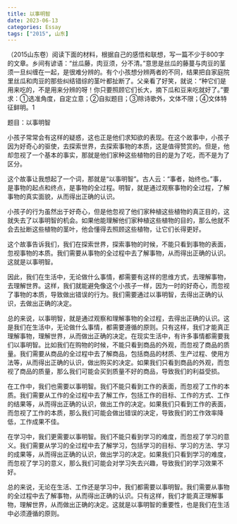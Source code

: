 ```yaml
---
title: 以事明智
date: 2023-06-13
categories: Essay
tags: ["2015", 山东]
---
```


（2015山东卷）阅读下面的材料，根据自己的感悟和联想，写一篇不少于800字的文章。乡间有谚语：“丝瓜藤，肉豆须，分不清。”意思是丝瓜的藤蔓与肉豆的茎须一旦纠缠在一起，是很难分辨的。有个小孩想分辨两者的不同，结果把自家庭院里丝瓜和肉豆的那些纠结错综的茎叶都扯断了。父亲看了好笑，就说：“种它们是用来吃的，不是用来分辨的呀！你只要照顾它们长大，摘下瓜和豆来吃就好了。”要求：①选准角度，自定立意；②自拟题目；③除诗歌外，文体不限；④文体特征鲜明。1

题目：以事明智

小孩子常常会有这样的疑惑，这也正是他们求知欲的表现。在这个故事中，小孩子因为好奇心的驱使，去探索世界，去探索事物的本质，这是值得赞赏的。但是，他却忽视了一个基本的事实，那就是他们家种这些植物的目的是为了吃，而不是为了区分。

这个故事让我想起了一个词，那就是“以事明智”。古人云：“事者，始终也。”事，是事物的起点和终点，是事物的全过程。明智，就是通过观察事物的全过程，了解事物的真实面貌，从而得出正确的认识。

小孩子的行为虽然出于好奇心，但是他忽视了他们家种植这些植物的真正目的，这就失去了以事明智的机会。如果他能理解他们家种植这些植物的目的，那么他就不会去扯断这些植物的茎叶，他会懂得去照顾这些植物，让它们长得更好。

这个故事告诉我们，我们在探索世界，探索事物的时候，不能只看到事物的表面，忽视事物的本质。我们需要从事物的全过程中去了解事物，从而得出正确的认识。这就是以事明智。

因此，我们在生活中，无论做什么事情，都需要有这样的思维方式，去理解事物，去理解世界。这样，我们就能避免像这个小孩子一样，因为一时的好奇心，而忽视了事物的本质，导致做出错误的行为。我们需要通过以事明智，去得出正确的认识，去做出正确的决定。

总的来说，以事明智，就是通过观察和理解事物的全过程，去得出正确的认识。这是我们在生活中，无论做什么事情，都需要遵循的原则。只有这样，我们才能真正理解事物，理解世界，从而做出正确的决定。在现实生活中，有许多事情都需要我们以事明智。比如我们在购物的时候，不能只看到商品的外观，而忽视了商品的质量。我们需要从商品的全过程中去了解商品，包括商品的材质、生产过程、使用方法等，从而得出正确的认识，做出购买的决定。如果我们只看到商品的外观，而忽视了商品的质量，那么我们可能会买到质量不好的商品，导致我们的利益受损。

在工作中，我们也需要以事明智。我们不能只看到工作的表面，而忽视了工作的本质。我们需要从工作的全过程中去了解工作，包括工作的目标、工作的方式、工作的结果等，从而得出正确的认识，做出工作的决定。如果我们只看到工作的表面，而忽视了工作的本质，那么我们可能会做出错误的决定，导致我们的工作效率降低，工作成果不佳。

在学习中，我们更需要以事明智。我们不能只看到学习的难度，而忽视了学习的意义。我们需要从学习的全过程中去了解学习，包括学习的目标、学习的方法、学习的成果等，从而得出正确的认识，做出学习的决定。如果我们只看到学习的难度，而忽视了学习的意义，那么我们可能会对学习失去兴趣，导致我们的学习效果不好。

总的来说，无论在生活、工作还是学习中，我们都需要以事明智。我们需要从事物的全过程中去了解事物，从而得出正确的认识。只有这样，我们才能真正理解事物，理解世界，从而做出正确的决定。这就是以事明智的重要性，也是我们在生活中必须遵循的原则。
